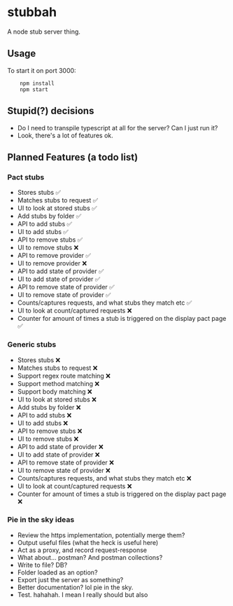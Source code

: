 # stubbah

A node stub server thing.

## Usage

To start it on port 3000:

```shell
    npm install
    npm start
```

## Stupid(?) decisions

- Do I need to transpile typescript at all for the server? Can I just run it?
- Look, there's a lot of features ok.

## Planned Features (a todo list)

### Pact stubs

- Stores stubs ✅
- Matches stubs to request ✅
- UI to look at stored stubs ✅
- Add stubs by folder ✅
- API to add stubs ✅
- UI to add stubs ✅
- API to remove stubs ✅
- UI to remove stubs ❌
- API to remove provider ✅
- UI to remove provider ❌
- API to add state of provider ✅
- UI to add state of provider ✅
- API to remove state of provider ✅
- UI to remove state of provider ✅
- Counts/captures requests, and what stubs they match etc ✅
- UI to look at count/captured requests ❌
- Counter for amount of times a stub is triggered on the display pact page ✅

### Generic stubs

- Stores stubs ❌
- Matches stubs to request ❌
- Support regex route matching ❌
- Support method matching ❌
- Support body matching ❌
- UI to look at stored stubs ❌
- Add stubs by folder ❌
- API to add stubs ❌
- UI to add stubs ❌
- API to remove stubs ❌
- UI to remove stubs ❌
- API to add state of provider ❌
- UI to add state of provider ❌
- API to remove state of provider ❌
- UI to remove state of provider ❌
- Counts/captures requests, and what stubs they match etc ❌
- UI to look at count/captured requests ❌
- Counter for amount of times a stub is triggered on the display pact page ❌

### Pie in the sky ideas

- Review the https implementation, potentially merge them?
- Output useful files (what the heck is useful here)
- Act as a proxy, and record request-response
- What about... postman? And postman collections?
- Write to file? DB?
- Folder loaded as an option?
- Export just the server as something?
- Better documentation? lol pie in the sky.
- Test. hahahah. I mean I really should but also
